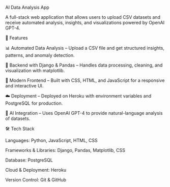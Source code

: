 AI Data Analysis App

A full-stack web application that allows users to upload CSV datasets and receive automated analysis, insights, and visualizations powered by OpenAI GPT-4.

🚀 Features

📊 Automated Data Analysis – Upload a CSV file and get structured insights, patterns, and anomaly detection.

🐍 Backend with Django & Pandas – Handles data processing, cleaning, and visualization with matplotlib.

🎨 Modern Frontend – Built with CSS, HTML, and JavaScript for a responsive and interactive UI.

☁️ Deployment – Deployed on Heroku with environment variables and PostgreSQL for production.

🤖 AI Integration – Uses OpenAI GPT-4 to provide natural-language analysis of datasets.

🛠️ Tech Stack

Languages: Python, JavaScript, HTML, CSS

Frameworks & Libraries: Django, Pandas, Matplotlib, CSS

Database: PostgreSQL

Cloud & Deployment: Heroku

Version Control: Git & GitHub
